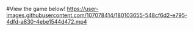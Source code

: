  #View the game below!
 https://user-images.githubusercontent.com/107078414/180103655-548cf6d2-e795-4dfd-a830-4ebe1544d472.mp4

